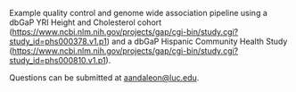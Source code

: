 Example quality control and genome wide association pipeline using a dbGaP YRI Height and Cholesterol cohort (https://www.ncbi.nlm.nih.gov/projects/gap/cgi-bin/study.cgi?study_id=phs000378.v1.p1) and a dbGaP Hispanic Community Health Study (https://www.ncbi.nlm.nih.gov/projects/gap/cgi-bin/study.cgi?study_id=phs000810.v1.p1).

Questions can be submitted at aandaleon@luc.edu.

